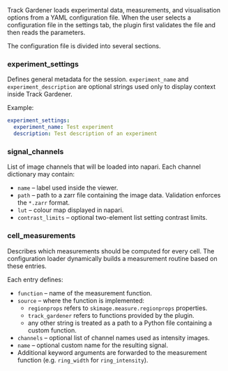 Track Gardener loads experimental data, measurements, and visualisation options from a YAML configuration file.
When the user selects a configuration file in the settings tab, the plugin first validates the file and then reads the parameters.

The configuration file is divided into several sections.

### experiment_settings
Defines general metadata for the session.
`experiment_name` and `experiment_description` are optional strings used only to display context inside Track Gardener.

Example:
```yaml
experiment_settings:
  experiment_name: Test experiment
  description: Test description of an experiment
```

### signal_channels
List of image channels that will be loaded into napari. Each channel dictionary may contain:

- `name` – label used inside the viewer.
- `path` – path to a zarr file containing the image data. Validation enforces the `*.zarr` format.
- `lut` – colour map displayed in napari.
- `contrast_limits` – optional two-element list setting contrast limits.

### cell_measurements

Describes which measurements should be computed for every cell. The configuration loader dynamically builds a measurement routine based on these entries.

Each entry defines:

- `function` – name of the measurement function.
- `source` – where the function is implemented:
    - `regionprops` refers to `skimage.measure.regionprops` properties.
    - `track_gardener` refers to functions provided by the plugin.
    - any other string is treated as a path to a Python file containing a custom function.
- `channels` – optional list of channel names used as intensity images.
- `name` – optional custom name for the resulting signal.
- Additional keyword arguments are forwarded to the measurement function (e.g. `ring_width` for `ring_intensity`).
